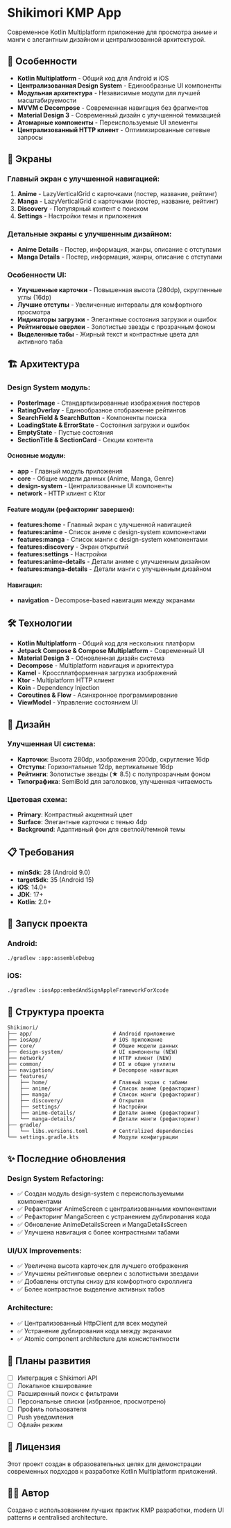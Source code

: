# Shikimori KMP App

Современное Kotlin Multiplatform приложение для просмотра аниме и манги с элегантным дизайном и централизованной архитектурой.

## 🚀 Особенности

- **Kotlin Multiplatform** - Общий код для Android и iOS
- **Централизованная Design System** - Единообразные UI компоненты
- **Модульная архитектура** - Независимые модули для лучшей масштабируемости
- **MVVM с Decompose** - Современная навигация без фрагментов
- **Material Design 3** - Современный дизайн с улучшенной темизацией
- **Атомарные компоненты** - Переиспользуемые UI элементы
- **Централизованный HTTP клиент** - Оптимизированные сетевые запросы

## 📱 Экраны

### Главный экран с улучшенной навигацией:
1. **Anime** - LazyVerticalGrid с карточками (постер, название, рейтинг)
2. **Manga** - LazyVerticalGrid с карточками (постер, название, рейтинг)
3. **Discovery** - Популярный контент с поиском
4. **Settings** - Настройки темы и приложения

### Детальные экраны с улучшенным дизайном:
- **Anime Details** - Постер, информация, жанры, описание с отступами
- **Manga Details** - Постер, информация, жанры, описание с отступами

### Особенности UI:
- **Улучшенные карточки** - Повышенная высота (280dp), скругленные углы (16dp)
- **Лучшие отступы** - Увеличенные интервалы для комфортного просмотра
- **Индикаторы загрузки** - Элегантные состояния загрузки и ошибок
- **Рейтинговые оверлеи** - Золотистые звезды с прозрачным фоном
- **Выделенные табы** - Жирный текст и контрастные цвета для активного таба

## 🏗️ Архитектура

### Design System модуль:
- **PosterImage** - Стандартизированные изображения постеров
- **RatingOverlay** - Единообразное отображение рейтингов
- **SearchField & SearchButton** - Компоненты поиска
- **LoadingState & ErrorState** - Состояния загрузки и ошибок
- **EmptyState** - Пустые состояния
- **SectionTitle & SectionCard** - Секции контента

#### Основные модули:
- **app** - Главный модуль приложения
- **core** - Общие модели данных (Anime, Manga, Genre)
- **design-system** - Централизованные UI компоненты
- **network** - HTTP клиент с Ktor

#### Feature модули (рефакторинг завершен):
- **features:home** - Главный экран с улучшенной навигацией
- **features:anime** - Список аниме с design-system компонентами
- **features:manga** - Список манги с design-system компонентами
- **features:discovery** - Экран открытий
- **features:settings** - Настройки
- **features:anime-details** - Детали аниме с улучшенным дизайном
- **features:manga-details** - Детали манги с улучшенным дизайном

#### Навигация:
- **navigation** - Decompose-based навигация между экранами

## 🛠️ Технологии

- **Kotlin Multiplatform** - Общий код для нескольких платформ
- **Jetpack Compose & Compose Multiplatform** - Современный UI
- **Material Design 3** - Обновленная дизайн система
- **Decompose** - Multiplatform навигация и архитектура
- **Kamel** - Кроссплатформенная загрузка изображений
- **Ktor** - Multiplatform HTTP клиент
- **Koin** - Dependency Injection
- **Coroutines & Flow** - Асинхронное программирование
- **ViewModel** - Управление состоянием UI

## 🎨 Дизайн

### Улучшенная UI система:
- **Карточки**: Высота 280dp, изображения 200dp, скругление 16dp
- **Отступы**: Горизонтальные 12dp, вертикальные 16dp
- **Рейтинги**: Золотистые звезды (★ 8.5) с полупрозрачным фоном
- **Типографика**: SemiBold для заголовков, улучшенная читаемость

### Цветовая схема:
- **Primary**: Контрастный акцентный цвет
- **Surface**: Элегантные карточки с тенью 4dp
- **Background**: Адаптивный фон для светлой/темной темы

## 📋 Требования

- **minSdk**: 28 (Android 9.0)
- **targetSdk**: 35 (Android 15)
- **iOS**: 14.0+
- **JDK**: 17+
- **Kotlin**: 2.0+

## 🚀 Запуск проекта

### Android:
```bash
./gradlew :app:assembleDebug
```

### iOS:
```bash
./gradlew :iosApp:embedAndSignAppleFrameworkForXcode
```

## 📁 Структура проекта

```
Shikimori/
├── app/                          # Android приложение
├── iosApp/                       # iOS приложение
├── core/                         # Общие модели данных
├── design-system/                # UI компоненты (NEW)
├── network/                      # HTTP клиент (NEW)
├── common/                       # DI и общие утилиты
├── navigation/                   # Decompose навигация
├── features/
│   ├── home/                     # Главный экран с табами
│   ├── anime/                    # Список аниме (рефакторинг)
│   ├── manga/                    # Список манги (рефакторинг)
│   ├── discovery/                # Открытия
│   ├── settings/                 # Настройки
│   ├── anime-details/            # Детали аниме (рефакторинг)
│   └── manga-details/            # Детали манги (рефакторинг)
├── gradle/
│   └── libs.versions.toml        # Centralized dependencies
└── settings.gradle.kts           # Модули конфигурации
```

## ✨ Последние обновления

### Design System Refactoring:
- ✅ Создан модуль design-system с переиспользуемыми компонентами
- ✅ Рефакторинг AnimeScreen с централизованными компонентами
- ✅ Рефакторинг MangaScreen с устранением дублирования кода
- ✅ Обновление AnimeDetailsScreen и MangaDetailsScreen
- ✅ Улучшена навигация с более контрастными табами

### UI/UX Improvements:
- ✅ Увеличена высота карточек для лучшего отображения
- ✅ Улучшены рейтинговые оверлеи с золотистыми звездами
- ✅ Добавлены отступы снизу для комфортного скроллинга
- ✅ Более контрастное выделение активных табов

### Architecture:
- ✅ Централизованный HttpClient для всех модулей
- ✅ Устранение дублирования кода между экранами
- ✅ Atomic component architecture для консистентности

## 🔮 Планы развития

- [ ] Интеграция с Shikimori API
- [ ] Локальное кэширование
- [ ] Расширенный поиск с фильтрами
- [ ] Персональные списки (избранное, просмотрено)
- [ ] Профиль пользователя
- [ ] Push уведомления
- [ ] Офлайн режим

## 📄 Лицензия

Этот проект создан в образовательных целях для демонстрации современных подходов к разработке Kotlin Multiplatform приложений.

## 👨‍💻 Автор

Создано с использованием лучших практик KMP разработки, modern UI patterns и centralised architecture. 